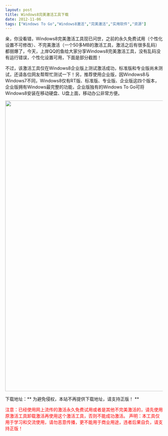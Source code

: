 ```yaml
---
layout: post
title: Windows8完美激活工具下载		
date: 2012-11-06
tags: ["Windows To Go","Windows8激活","完美激活","实用软件","资源"]
---
```


亲，你没看错，Windows8完美激活工具现已问世，之前的永久免费试用（个性化设置不可修改）、不完美激活（一个50多MB的激活工具，激活之后有很多乱码）都弱爆了，今天，上岸QQ的鱼给大家分享Windows8完美激活工具，没有乱码没有运行错误，个性化设置可用，下面是部分截图！

不过，该激活工具仅在Windows8企业版上测试激活成功，标准版和专业版尚未测试，还请各位网友帮帮忙测试一下！另，推荐使用企业版，因Windows8与Windows7不同，Windows8仅有RT版、标准版、专业版、企业版这四个版本，企业版拥有Windows最完整的功能，企业版独有的Windows To Go可将Windows8安装在移动硬盘、U盘上面，移动办公非常方便。

<a href="http://www.saqqdy.com/download/windows8-perfect-activation-tool-download/attachment/windows8-crack" rel="attachment wp-att-849"><img class="alignnone size-full wp-image-849" title="Windows8-perfect-activation-tool" src="windows8-crack.gif" alt="" width="566" height="927" /></a>

下载地址：** 为避免侵权，本站不再提供下载地址，请支持正版！ **

<span style="color: #ff0000;">注意：已经使用网上流传的激活永久免费试用或者是其他不完美激活的，请先使用原激活工具卸载激活再使用这个激活工具，否则不能成功激活。 
<span style="color: #ff0000;">声明：本工具仅用于学习和交流使用，请勿恶意传播，更不能用于商业用途，违者后果自负，请支持正版！		